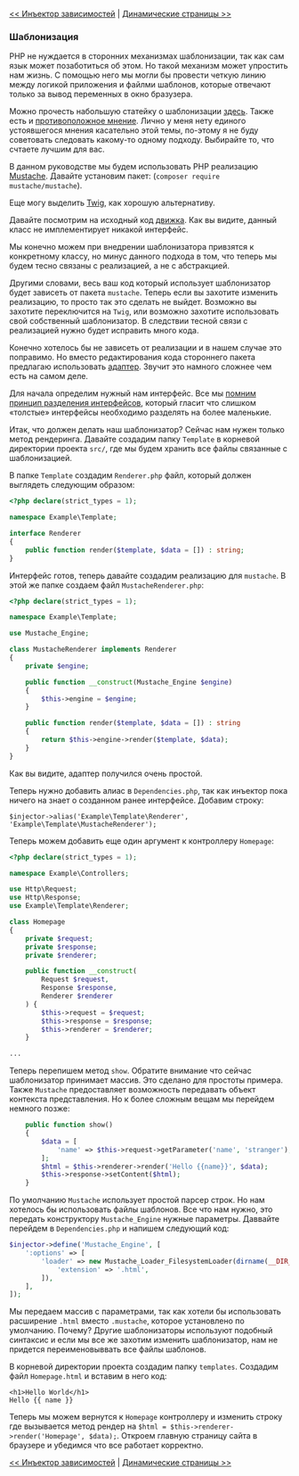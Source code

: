 [<< Инъектор зависимостей](08-dependency-injector.md) | [Динамические страницы >>](10-dynamic-pages.md)

### Шаблонизация

PHP не нуждается в сторонних механизмах шаблонизации, так как сам язык может позаботиться об этом. Но такой механизм может упростить нам жизнь. С помощью него мы могли бы провести четкую линию между логикой приложения и файлми шаблонов, которые отвечают только за вывод переменных в окно бразузера.

Можно прочесть набольшую статейку о шаблонизации [здесь](http://blog.ircmaxell.com/2012/12/on-templating.html). Также есть и [противоположное мнение](http://chadminick.com/articles/simple-php-template-engine.html). Лично у меня нету единого устоявшегося мнения касательно этой темы, по-этому я не буду советовать следовать какому-то одному подходу. Выбирайте то, что счтаете лучшим для вас.

В данном руководстве мы будем использовать PHP реализацию [Mustache](https://github.com/bobthecow/mustache.php). Давайте установим пакет: (`composer require mustache/mustache`).

Еще могу выделить [Twig](http://twig.sensiolabs.org/), как хорошую альтернативу.

Давайте посмотрим на исходный код [движка](https://github.com/bobthecow/mustache.php/blob/master/src/Mustache/Engine.php). Как вы видите, данный класс не имплементирует никакой интерфейс.

Мы конечно можем при внедрении шаблонизатора привзятся к конкретному классу, но минус данного подхода в том, что теперь мы будем тесно связаны с реализацией, а не с абстракцией.

Другими словами, весь ваш код который использует шаблонизатор будет зависеть от пакета `mustache`. Теперь если вы захотите изменить реализацию, то просто так это сделать не выйдет. Возможно вы захотите переключится на `Twig`, или возможно захотите  использовать свой собственный шаблонизатор. В следствии тесной связи с реализацией нужно будет исправить много кода.

Конечно хотелось бы не зависеть от реализации и в нашем случае это поправимо. Но вместо редактирования кода стороннего пакета предлагаю использовать [адаптер](http://en.wikipedia.org/wiki/Adapter_pattern). Звучит это намного сложнее чем есть на самом деле.

Для начала определим нужный нам интерфейс. Все мы [помним принцип разделения интерфейсов](https://ru.wikipedia.org/wiki/%D0%9F%D1%80%D0%B8%D0%BD%D1%86%D0%B8%D0%BF_%D1%80%D0%B0%D0%B7%D0%B4%D0%B5%D0%BB%D0%B5%D0%BD%D0%B8%D1%8F_%D0%B8%D0%BD%D1%82%D0%B5%D1%80%D1%84%D0%B5%D0%B9%D1%81%D0%B0), который гласит что слишком «толстые» интерфейсы необходимо разделять на более маленькие.

Итак, что должен делать наш шаблонизатор? Сейчас нам нужен только метод рендеринга. Давайте создадим папку `Template` в корневой директории проекта `src/`, где мы будем хранить все файлы связанные с шаблонизацией.

В папке `Template` создадим `Renderer.php` файл, который должен выглядеть следующим образом:

```php
<?php declare(strict_types = 1);

namespace Example\Template;

interface Renderer
{
    public function render($template, $data = []) : string;
}
```

Интерфейс готов, теперь давайте создадим реализацию для `mustache`. В этой же папке создаем файл `MustacheRenderer.php`:

```php
<?php declare(strict_types = 1);

namespace Example\Template;

use Mustache_Engine;

class MustacheRenderer implements Renderer
{
    private $engine;

    public function __construct(Mustache_Engine $engine)
    {
        $this->engine = $engine;
    }

    public function render($template, $data = []) : string
    {
        return $this->engine->render($template, $data);
    }
}
```

Как вы видите, адаптер получился очень простой.

Теперь нужно добавить алиас в `Dependencies.php`, так как инъектор пока ничего на знает о созданном ранее интерфейсе. Добавим строку:

`$injector->alias('Example\Template\Renderer', 'Example\Template\MustacheRenderer');`

Теперь можем добавить еще один аргумент к контроллеру `Homepage`:

```php
<?php declare(strict_types = 1);

namespace Example\Controllers;

use Http\Request;
use Http\Response;
use Example\Template\Renderer;

class Homepage
{
    private $request;
    private $response;
    private $renderer;

    public function __construct(
        Request $request, 
        Response $response,
        Renderer $renderer
    ) {
        $this->request = $request;
        $this->response = $response;
        $this->renderer = $renderer;
    }

...
```

Теперь перепишем метод `show`. Обратите внимание что сейчас шаблонизатор принимает массив. Это сделано для простоты примера. Также `Mustache` предоставляет возможность передавать объект контекста представления. Но к более сложным вещам мы перейдем немного позже:

```php
    public function show()
    {
        $data = [
            'name' => $this->request->getParameter('name', 'stranger'),
        ];
        $html = $this->renderer->render('Hello {{name}}', $data);
        $this->response->setContent($html);
    }
```

По умолчанию `Mustache` использует простой парсер строк. Но нам хотелось бы использовать файлы шаблонов. Все что нам нужно, это передать конструктору `Mustache_Engine` нужные параметры. Даввайте перейдем в `Dependencies.php` и напишем следующий код:

```php
$injector->define('Mustache_Engine', [
    ':options' => [
        'loader' => new Mustache_Loader_FilesystemLoader(dirname(__DIR__) . '/templates', [
            'extension' => '.html',
        ]),
    ],
]);
```

Мы передаем массив с параметрами, так как хотели бы использовать расширение `.html` вместо `.mustache`, которое установлено по умолчанию. Почему? Другие шаблонизаторы используют подобный синтаксис и если мы все же захотим изменить шаблонизатор, нам не придется переименовыввать все файлы шаблонов.

В корневой директории проекта создадим папку `templates`. Создадим файл `Homepage.html` и вставим в него код:

```
<h1>Hello World</h1>
Hello {{ name }}
```

Теперь мы можем вернутся к `Homepage` контроллеру и изменить строку где вызывается метод рендер на `$html = $this->renderer->render('Homepage', $data);`. Откроем главную страницу сайта в браузере и убедимся что все работает корректно.

[<< Инъектор зависимостей](08-dependency-injector.md) | [Динамические страницы >>](10-dynamic-pages.md)
